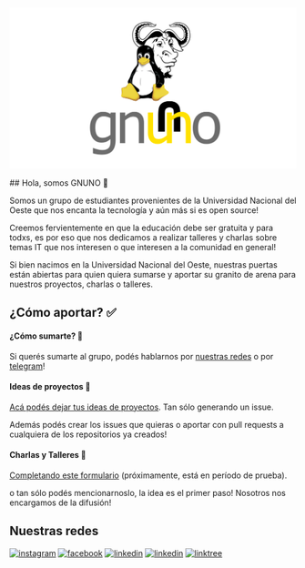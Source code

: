<p align="center">
  <img src="https://raw.githubusercontent.com/gnuno/graficas/3bdc6f38ee044a95c1c52ea296a677a0a7d5e228/gnuno-logo.svg" alt="logo" width="600"/>
</p>
## Hola, somos GNUNO 👋

Somos un grupo de estudiantes provenientes de la Universidad Nacional del Oeste que nos encanta la tecnología y aún más si es open source!

Creemos fervientemente en que la educación debe ser gratuita y para todxs, es por eso que nos dedicamos a realizar talleres y charlas sobre temas IT que nos interesen o que interesen a la comunidad en general!

Si bien nacimos en la Universidad Nacional del Oeste, nuestras puertas están abiertas para quien quiera sumarse y aportar su granito de arena para nuestros proyectos, charlas o talleres.

## ¿Cómo aportar? :white_check_mark:

#### ¿Cómo sumarte? 📖

Si querés sumarte al grupo, podés hablarnos por [nuestras redes](https://linktr.ee/gnuno) o por [telegram](https://t.me/gnuno_merlo)!

#### Ideas de proyectos 🚀

[Acá podés dejar tus ideas de proyectos](https://github.com/gnuno/brainstorming). Tan sólo generando un issue.

Además podés crear los issues que quieras o aportar con pull requests a cualquiera de los repositorios ya creados!

#### Charlas y Talleres 📝

[Completando este formulario](https://gnuno-talks.netlify.app/) (próximamente, está en período de prueba).

o tan sólo podés mencionarnoslo, la idea es el primer paso! Nosotros nos encargamos de la difusión!

## Nuestras redes

[![instagram][1]][2] [![facebook][3]][4] [![linkedin][5]][6] [![linkedin][7]][8] [![linktree][9]][10]

[1]: https://img.shields.io/badge/Instagram-E4405F?style=for-the-badge&logo=instagram&logoColor=white
[2]: https://www.instagram.com/gnuno.merlo
[3]: https://img.shields.io/badge/Facebook-1877F2?style=for-the-badge&logo=facebook&logoColor=white
[4]: https://www.facebook.com/GNUno.Merlo/
[5]: https://img.shields.io/badge/LinkedIn-0077B5?style=for-the-badge&logo=linkedin&logoColor=white
[6]: https://www.linkedin.com/groups/12289167/
[7]: https://img.shields.io/badge/Telegram-2CA5E0?style=for-the-badge&logo=telegram&logoColor=white
[8]: https://t.me/gnuno_merlo
[9]: https://img.shields.io/badge/linktree-1de9b6?style=for-the-badge&logo=linktree&logoColor=white
[10]: https://linktr.ee/gnuno

